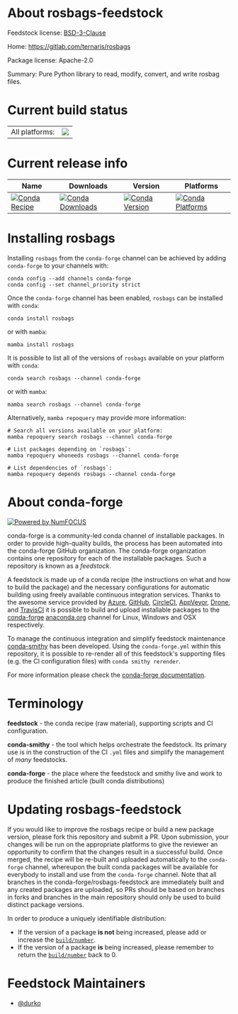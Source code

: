 About rosbags-feedstock
=======================

Feedstock license: [BSD-3-Clause](https://github.com/conda-forge/rosbags-feedstock/blob/main/LICENSE.txt)

Home: https://gitlab.com/ternaris/rosbags

Package license: Apache-2.0

Summary: Pure Python library to read, modify, convert, and write rosbag files.

Current build status
====================


<table><tr><td>All platforms:</td>
    <td>
      <a href="https://dev.azure.com/conda-forge/feedstock-builds/_build/latest?definitionId=18581&branchName=main">
        <img src="https://dev.azure.com/conda-forge/feedstock-builds/_apis/build/status/rosbags-feedstock?branchName=main">
      </a>
    </td>
  </tr>
</table>

Current release info
====================

| Name | Downloads | Version | Platforms |
| --- | --- | --- | --- |
| [![Conda Recipe](https://img.shields.io/badge/recipe-rosbags-green.svg)](https://anaconda.org/conda-forge/rosbags) | [![Conda Downloads](https://img.shields.io/conda/dn/conda-forge/rosbags.svg)](https://anaconda.org/conda-forge/rosbags) | [![Conda Version](https://img.shields.io/conda/vn/conda-forge/rosbags.svg)](https://anaconda.org/conda-forge/rosbags) | [![Conda Platforms](https://img.shields.io/conda/pn/conda-forge/rosbags.svg)](https://anaconda.org/conda-forge/rosbags) |

Installing rosbags
==================

Installing `rosbags` from the `conda-forge` channel can be achieved by adding `conda-forge` to your channels with:

```
conda config --add channels conda-forge
conda config --set channel_priority strict
```

Once the `conda-forge` channel has been enabled, `rosbags` can be installed with `conda`:

```
conda install rosbags
```

or with `mamba`:

```
mamba install rosbags
```

It is possible to list all of the versions of `rosbags` available on your platform with `conda`:

```
conda search rosbags --channel conda-forge
```

or with `mamba`:

```
mamba search rosbags --channel conda-forge
```

Alternatively, `mamba repoquery` may provide more information:

```
# Search all versions available on your platform:
mamba repoquery search rosbags --channel conda-forge

# List packages depending on `rosbags`:
mamba repoquery whoneeds rosbags --channel conda-forge

# List dependencies of `rosbags`:
mamba repoquery depends rosbags --channel conda-forge
```


About conda-forge
=================

[![Powered by
NumFOCUS](https://img.shields.io/badge/powered%20by-NumFOCUS-orange.svg?style=flat&colorA=E1523D&colorB=007D8A)](https://numfocus.org)

conda-forge is a community-led conda channel of installable packages.
In order to provide high-quality builds, the process has been automated into the
conda-forge GitHub organization. The conda-forge organization contains one repository
for each of the installable packages. Such a repository is known as a *feedstock*.

A feedstock is made up of a conda recipe (the instructions on what and how to build
the package) and the necessary configurations for automatic building using freely
available continuous integration services. Thanks to the awesome service provided by
[Azure](https://azure.microsoft.com/en-us/services/devops/), [GitHub](https://github.com/),
[CircleCI](https://circleci.com/), [AppVeyor](https://www.appveyor.com/),
[Drone](https://cloud.drone.io/welcome), and [TravisCI](https://travis-ci.com/)
it is possible to build and upload installable packages to the
[conda-forge](https://anaconda.org/conda-forge) [anaconda.org](https://anaconda.org/)
channel for Linux, Windows and OSX respectively.

To manage the continuous integration and simplify feedstock maintenance
[conda-smithy](https://github.com/conda-forge/conda-smithy) has been developed.
Using the ``conda-forge.yml`` within this repository, it is possible to re-render all of
this feedstock's supporting files (e.g. the CI configuration files) with ``conda smithy rerender``.

For more information please check the [conda-forge documentation](https://conda-forge.org/docs/).

Terminology
===========

**feedstock** - the conda recipe (raw material), supporting scripts and CI configuration.

**conda-smithy** - the tool which helps orchestrate the feedstock.
                   Its primary use is in the construction of the CI ``.yml`` files
                   and simplify the management of *many* feedstocks.

**conda-forge** - the place where the feedstock and smithy live and work to
                  produce the finished article (built conda distributions)


Updating rosbags-feedstock
==========================

If you would like to improve the rosbags recipe or build a new
package version, please fork this repository and submit a PR. Upon submission,
your changes will be run on the appropriate platforms to give the reviewer an
opportunity to confirm that the changes result in a successful build. Once
merged, the recipe will be re-built and uploaded automatically to the
`conda-forge` channel, whereupon the built conda packages will be available for
everybody to install and use from the `conda-forge` channel.
Note that all branches in the conda-forge/rosbags-feedstock are
immediately built and any created packages are uploaded, so PRs should be based
on branches in forks and branches in the main repository should only be used to
build distinct package versions.

In order to produce a uniquely identifiable distribution:
 * If the version of a package **is not** being increased, please add or increase
   the [``build/number``](https://docs.conda.io/projects/conda-build/en/latest/resources/define-metadata.html#build-number-and-string).
 * If the version of a package **is** being increased, please remember to return
   the [``build/number``](https://docs.conda.io/projects/conda-build/en/latest/resources/define-metadata.html#build-number-and-string)
   back to 0.

Feedstock Maintainers
=====================

* [@durko](https://github.com/durko/)


